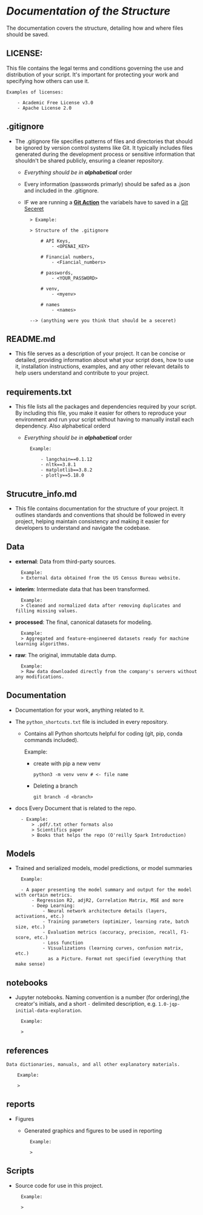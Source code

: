 # ***Documentation of the Structure***

The documentation covers the structure, detailing how and where files should be saved.

## LICENSE:

This file contains the legal terms and conditions governing the use and distribution of your script. It's important for protecting your work and specifying how others can use it.

    Examples of licenses:

        - Academic Free License v3.0
        - Apache License 2.0

        
## .gitignore             

- The .gitignore file specifies patterns of files and directories  that should be ignored by version control systems like Git. 
It typically includes files generated during the development process or sensitive information that shouldn't be shared publicly, ensuring a cleaner repository. 

    - *Everything should be in **alphabetical*** order

    - Every information (passwords primarly) should be safed as a .json and included in the .gitignore.

    - IF we are running a 
        [**Git Action**](https://docs.github.com/de/actions) 
        the variabels have to saved in a 
        [Git Seceret](https://docs.github.com/de/actions/security-guides/using-secrets-in-github-actions) 

            > Example: 

            > Structure of the .gitignore 
            
                # API Keys, 
                    - <OPENAI_KEY>  

                # Financial numbers,
                    - <Fiancial_numbers>
                
                # passwords,
                    - <YOUR_PASSWORD>

                # venv,
                    - <myenv>

                # names
                    - <names>

            --> (anything were you think that should be a seceret)

## README.md

- This file serves as a description of your project. It can be concise 
or detailed, providing information about what your script does, how to use it, 
installation instructions, examples, and any other relevant details to help users 
understand and contribute to your project.

 ## requirements.txt      

- This file lists all the packages and dependencies required by your script. 
By including this file, you make it easier for others to reproduce your 
environment and run your script without having to manually install each dependency.
Also alphabetical orderd
    - *Everything should be in **alphabetical*** order

            Example:

                - langchain==0.1.12
                - nltk==3.8.1
                - matplotlib==3.8.2
                - plotly==5.18.0

## Strucutre_info.md  
       
- This file contains documentation for the structure of your project. 
It outlines standards and conventions that should be followed in every project, helping maintain consistency and making it easier for developers to understand and navigate the codebase.


## Data

- **external**: Data from third-party sources.

        Example:
        > External data obtained from the US Census Bureau website.

- **interim**: Intermediate data that has been transformed.

        Example:
        > Cleaned and normalized data after removing duplicates and filling missing values.

- **processed**: The final, canonical datasets for modeling.

        Example:
        > Aggregated and feature-engineered datasets ready for machine learning algorithms.

- **raw**: The original, immutable data dump.

        Example:
        > Raw data downloaded directly from the company's servers without any modifications.


## Documentation

- Documentation for your work, anything related to it.
- The `python_shortcuts.txt` file is included in every repository.
    - Contains all Python shortcuts helpful for coding (git, pip, conda commands included).
    
        Example:
        - create with pip a new venv 
            
            `python3 -m venv venv # <- file name`

        - Deleting a branch 
            
            `git branch -d <branch>`   

- docs 
    Every Document that is related to the repo.
        
        - Example:
            > .pdf/.txt other formats also
            > Scientifics paper
            > Books that helps the repo (O'reilly Spark Introduction)
    
## Models

- Trained and serialized models, model predictions, or model summaries

        Example:
        
        - A paper presenting the model summary and output for the model with certain metrics.
            - Regression R2, adjR2, Correlation Matrix, MSE and more
            - Deep Learning:
                - Neural network architecture details (layers, activations, etc.)
                - Training parameters (optimizer, learning rate, batch size, etc.)
                - Evaluation metrics (accuracy, precision, recall, F1-score, etc.)
                - Loss function 
                - Visualizations (learning curves, confusion matrix, etc.) 
                  as a Picture. Format not specified (everything that make sense)




## notebooks

- Jupyter notebooks. Naming convention is a number (for ordering),the creator's initials, and a short `-` delimited description, e.g.
`1.0-jqp-initial-data-exploration`.

        Example:

        >

## references 

    Data dictionaries, manuals, and all other explanatory materials.

        Example:

        >

## reports  

- Figures 
    - Generated graphics and figures to be used in reporting

            Example:

            > 

##  Scripts 

- Source code for use in this project.
        
        Example:

        > 







                                  
